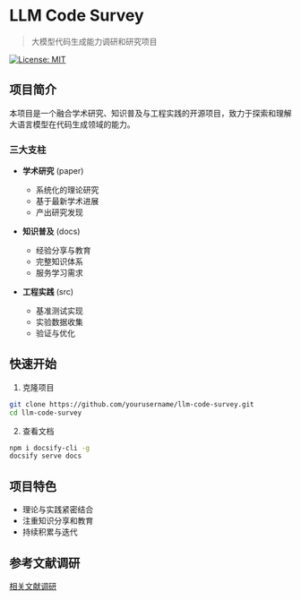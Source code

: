 # LLM Code Survey

> 大模型代码生成能力调研和研究项目

[![License: MIT](https://img.shields.io/badge/License-MIT-yellow.svg)](https://opensource.org/licenses/MIT)

## 项目简介

本项目是一个融合学术研究、知识普及与工程实践的开源项目，致力于探索和理解大语言模型在代码生成领域的能力。

### 三大支柱

- **学术研究** (paper)
  - 系统化的理论研究
  - 基于最新学术进展
  - 产出研究发现

- **知识普及** (docs)
  - 经验分享与教育
  - 完整知识体系
  - 服务学习需求

- **工程实践** (src)
  - 基准测试实现
  - 实验数据收集
  - 验证与优化

## 快速开始

1. 克隆项目
```bash
git clone https://github.com/yourusername/llm-code-survey.git
cd llm-code-survey
```

2. 查看文档
```bash
npm i docsify-cli -g
docsify serve docs
```

## 项目特色

- 理论与实践紧密结合
- 注重知识分享和教育
- 持续积累与迭代

## 参考文献调研

[相关文献调研](docs/references/papers.md)


